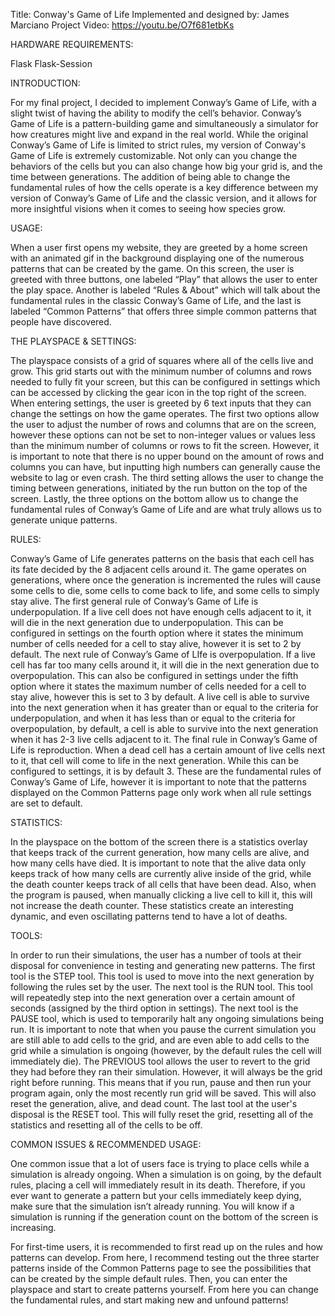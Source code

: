 Title: Conway's Game of Life
Implemented and designed by: James Marciano
Project Video: https://youtu.be/O7f681etbKs

HARDWARE REQUIREMENTS:

Flask
Flask-Session

INTRODUCTION:

For my final project, I decided to implement Conway’s Game of Life, with a slight twist of having the ability to modify the cell’s behavior. Conway’s Game of Life is a pattern-building game and simultaneously a simulator for how creatures might live and expand in the real world. While the original Conway’s Game of Life is limited to strict rules, my version of Conway's Game of Life is extremely customizable. Not only can you change the behaviors of the cells but you can also change how big your grid is, and the time between generations. The addition of being able to change the fundamental rules of how the cells operate is a key difference between my version of Conway’s Game of Life and the classic version, and it allows for more insightful visions when it comes to seeing how species grow.

USAGE:

When a user first opens my website, they are greeted by a home screen with an animated gif in the background displaying one of the numerous patterns that can be created by the game. On this screen, the user is greeted with three buttons, one labeled “Play” that allows the user to enter the play space. Another is labeled “Rules & About” which will talk about the fundamental rules in the classic Conway’s Game of Life, and the last is labeled “Common Patterns” that offers three simple common patterns that people have discovered.

THE PLAYSPACE & SETTINGS:

The playspace consists of a grid of squares where all of the cells live and grow. This grid starts out with the minimum number of columns and rows needed to fully fit your screen, but this can be configured in settings which can be accessed by clicking the gear icon in the top right of the screen. When entering settings, the user is greeted by 6 text inputs that they can change the settings on how the game operates. The first two options allow the user to adjust the number of rows and columns that are on the screen, however these options can not be set to non-integer values or values less than the minimum number of columns or rows to fit the screen. However, it is important to note that there is no upper bound on the amount of rows and columns you can have, but inputting high numbers can generally cause the website to lag or even crash. The third setting allows the user to change the timing between generations, initiated by the run button on the top of the screen. Lastly, the three options on the bottom allow us to change the fundamental rules of Conway’s Game of Life and are what truly allows us to generate unique patterns.

RULES:

Conway’s Game of Life generates patterns on the basis that each cell has its fate decided by the 8 adjacent cells around it. The game operates on generations, where once the generation is incremented the rules will cause some cells to die, some cells to come back to life, and some cells to simply stay alive. The first general rule of Conway’s Game of Life is underpopulation. If a live cell does not have enough cells adjacent to it, it will die in the next generation due to underpopulation. This can be configured in settings on the fourth option where it states the minimum number of cells needed for a cell to stay alive, however it is set to 2 by default. The next rule of Conway’s Game of LIfe is overpopulation. If a live cell has far too many cells around it, it will die in the next generation due to overpopulation. This can also be configured in settings under the fifth option where it states the maximum number of cells needed for a cell to stay alive, however this is set to 3 by default. A live cell is able to survive into the next generation when it has greater than or equal to the criteria for underpopulation, and when it has less than or equal to the criteria for overpopulation, by default, a cell is able to survive into the next generation when it has 2-3 live cells adjacent to it. The final rule in Conway’s Game of Life is reproduction. When a dead cell has a certain amount of live cells next to it, that cell will come to life in the next generation. While this can be configured to settings, it is by default 3. These are the fundamental rules of Conway’s Game of Life, however it is important to note that the patterns displayed on the Common Patterns page only work when all rule settings are set to default.

STATISTICS:

In the playspace on the bottom of the screen there is a statistics overlay that keeps track of the current generation, how many cells are alive, and how many cells have died. It is important to note that the alive data only keeps track of how many cells are currently alive inside of the grid, while the death counter keeps track of all cells that have been dead. Also, when the program is paused, when manually clicking a live cell to kill it, this will not increase the death counter. These statistics create an interesting dynamic, and even oscillating patterns tend to have a lot of deaths.

TOOLS:

In order to run their simulations, the user has a number of tools at their disposal for convenience in testing and generating new patterns. The first tool is the STEP tool. This tool is used to move into the next generation by following the rules set by the user. The next tool is the RUN tool. This tool will repeatedly step into the next generation over a certain amount of seconds (assigned by the third option in settings). The next tool is the PAUSE tool, which is used to temporarily halt any ongoing simulations being run. It is important to note that when you pause the current simulation you are still able to add cells to the grid, and are even able to add cells to the grid while a simulation is ongoing (however, by the default rules the cell will immediately die). The PREVIOUS tool allows the user to revert to the grid they had before they ran their simulation. However, it will always be the grid right before running. This means that if you run, pause and then run your program again, only the most recently run grid will be saved. This will also reset the generation, alive, and dead count. The last tool at the user's disposal is the RESET tool. This will fully reset the grid, resetting all of the statistics and resetting all of the cells to be off.


COMMON ISSUES & RECOMMENDED USAGE:

One common issue that a lot of users face is trying to place cells while a simulation is already ongoing. When a simulation is on going, by the default rules, placing a cell will immediately result in its death. Therefore, if you ever want to generate a pattern but your cells immediately keep dying, make sure that the simulation isn’t already running. You will know if a simulation is running if the generation count on the bottom of the screen is increasing.

For first-time users, it is recommended to first read up on the rules and how patterns can develop. From here, I recommend testing out the three starter patterns inside of the Common Patterns page to see the possibilities that can be created by the simple default rules. Then, you can enter the playspace and start to create patterns yourself. From here you can change the fundamental rules, and start making new and unfound patterns!
